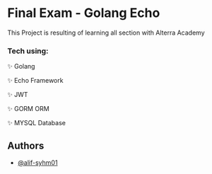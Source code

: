 
# Final Exam - Golang Echo

This Project is resulting of learning all section with Alterra Academy 

### Tech using:
✨ Golang

✨ Echo Framework

✨ JWT

✨ GORM ORM

✨ MYSQL Database

## Authors

- [@alif-syhm01](https://github.com/alif-syhm01)

